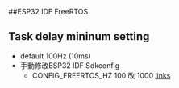 ##ESP32 IDF FreeRTOS

## Task delay mininum setting
- default 100Hz (10ms)
- 手動修改ESP32 IDF Sdkconfig
	- CONFIG_FREERTOS_HZ 100 改 1000
[links](https://blog.csdn.net/wcc243588569/article/details/139505558)

